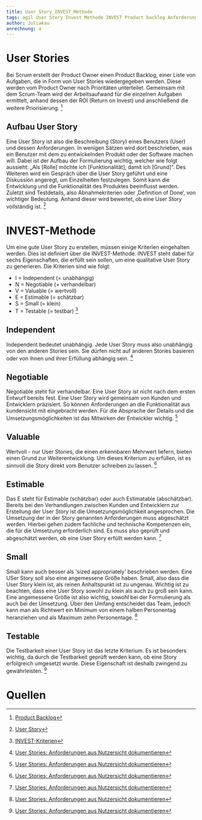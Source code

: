 ```yaml
---
title: User_Story_INVEST_Methode
tags: agil User Story Invest Methode INVEST Product backlog Anforderungen
author: Juliakau
anrechnung: a
---
```



# User Stories
Bei Scrum erstellt der Product Owner einen Product Backlog, einer Liste von Aufgaben, die in Form von User Stories wiedergegeben werden. 
Diese werden vom Product Owner nach Prioritäten unterteilet. 
Gemeinsam mit dem Scrum-Team wird der Arbeitsaufwand für die einzelnen Aufgaben ermittelt, anhand dessen der ROI (Return on Invest) und anschließend die weitere Priorisierung. [^1]

## Aufbau User Story
Eine User Story ist also die Beschreibung (Story) eines Benutzers (User) und dessen Anforderungen. 
In wenigen Sätzen wird dort beschrieben, was ein Benutzer mit dem zu entwickelnden Produkt oder der Software machen will. 
Dabei ist der Aufbau der Formulierung wichtig, welcher wie folgt aussieht: 
„Als [Rolle] möchte ich [Funktionalität], damit ich [Grund]“.
Des Weiteren wird ein Gespräch über die User Story geführt und eine Diskussion angeregt, um Einzelheiten festzulegen. 
Somit kann die Entwicklung und die Funktionalität des Produktes beeinflusst werden. 
Zuletzt sind Testdetails, also Abnahmekriterien oder ‚Definition of Done‘, von wichtiger Bedeutung. 
Anhand dieser wird bewertet, ob eine User Story vollständig ist. [^2]

# INVEST-Methode
Um eine gute User Story zu erstellen, müssen einige Kriterien eingehalten werden. 
Dies ist definiert über die INVEST-Methode.
INVEST steht dabei für sechs Eigenschaften, die erfüllt sein sollen, um eine qualitative User Story zu generieren.
Die Kriterien sind wie folgt:
* I = Independent (= unabhängig)
* N = Negotiable (= verhandelbar)
* V = Valuable (= wertvoll)
* E = Estimable (= schätzbar)
* S = Small (= klein)
* T = Testable (= testbar) [^3]

## Independent
Independent bedeutet unabhängig. Jede User Story muss also unabhängig von den anderen Stories sein. 
Sie dürfen nicht auf anderen Stories basieren oder von ihnen und ihrer Erfüllung abhängig sein. [^4]

## Negotiable
Negotiable steht für verhandelbar. Eine User Story ist nicht nach dem ersten Entwurf bereits fest. 
Eine User Story wird gemeinsam von Kunden und Entwicklern präzisiert. 
So können Anforderungen an die Funktionalität aus kundensicht mit eingebracht werden. 
Für die Absprache der Details und die Umsetzungsmöglichkeiten ist das Mitwirken der Entwickler wichtig. [^4]

## Valuable
Wertvoll - nur User Stories, die einen erkennbaren Mehrwert liefern, bieten einen Grund zur Weiterentwicklung.
Um dieses Kriterium zu erfüllen, ist es sinnvoll die Story direkt vom Benutzer schreiben zu lassen. [^4]

## Estimable
Das E steht für Estimable (schätzbar) oder auch Estimatable (abschätzbar).
Bereits bei den Verhandlungen zwischen Kunden und Entwicklern zur Erstellung der User Story ist die Umsetzungsmöglichkeit angesprochen.
Die Umsetzung der in der Story genannten Anforderungen muss abgeschätzt werden. 
Hierbei gehen zudem fachliche und technische Kompetenzen ein, die für die Umsetzung erforderlich sind. 
Es muss also geprüft und abgeschätzt werden, ob eine User Story erfüllt werden kann. [^4]

## Small
Small kann auch besser als 'sized appropriately' beschrieben werden. 
Eine USer Story soll also eine angemessene Größe haben.
Small, also dass die User Story klein ist, als reinen Anhaltspunkt ist zu ungenau. 
Wichtig ist zu beachten, dass eine User Story sowohl zu klein als auch zu groß sein kann. 
Eine angemessene Größe ist also wichtig, sowohl bei der Formulierung als auch bei der Umsetzung. 
Über den Umfang entscheidet das Team, jedoch kann man als Richtwert ein Minimum von einem halben Personentag heranziehen und als Maximum zehn Personentage. [^4]

## Testable
Die Testbarkeit einer User Story ist das letzte Kriterium. 
Es ist besonders wichtig, da durch die Testbarkeit geprüft werden kann, ob eine Story erfolgreich umgesetzt wurde. 
Diese Eigenschaft ist deshalb zwingend zu gewährleisten. [^4]

# Quellen

[^1]: [Product Backlog](https://scrumguide.de/product-backlog/)
[^2]: [User Story](https://scrumguide.de/user-story/)
[^3]: [INVEST-Kriterien](https://key2agile.de/agilenavigator/invest-kriterien/)
[^4]: [User Stories: Anforderungen aus Nutzersicht dokumentieren](https://blog.seibert-media.net/blog/2010/11/29/user-stories-anforderungen-aus-nutzersicht-dokumentieren/)
